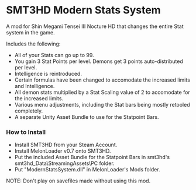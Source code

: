 # SMT3HD Modern Stats System
A mod for Shin Megami Tensei III Nocture HD that changes the entire Stat system in the game.

Includes the following:
- All of your Stats can go up to 99.
- You gain 3 Stat Points per level. Demons get 3 points auto-distributed per level.
- Intelligence is reintroduced.
- Certain formulas have been changed to accomodate the increased limits and Intelligence.
- All demon stats multiplied by a Stat Scaling value of 2 to accomodate for the increased limits.
- Various menu adjustments, including the Stat bars being mostly retooled completely.
- A separate Unity Asset Bundle to use for the Statpoint Bars.

### How to Install
- Install SMT3HD from your Steam Account.
- Install MelonLoader v0.7 onto SMT3HD.
- Put the included Asset Bundle for the Statpoint Bars in smt3hd's smt3hd_Data\StreamingAssets\PC folder.
- Put "ModernStatsSystem.dll" in MelonLoader's Mods folder.

NOTE: Don't play on savefiles made without using this mod.
